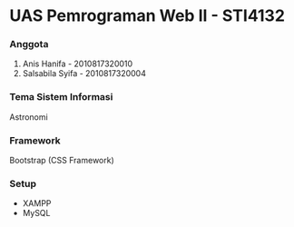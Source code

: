 # UAS Pemrograman Web II - STI4132

### Anggota
1. Anis Hanifa - 2010817320010
2. Salsabila Syifa - 2010817320004

### Tema Sistem Informasi
Astronomi

### Framework
Bootstrap (CSS Framework)

### Setup
* XAMPP
* MySQL
